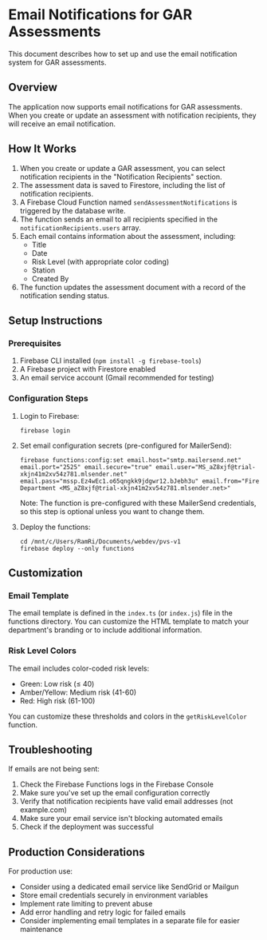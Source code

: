 # Email Notifications for GAR Assessments

This document describes how to set up and use the email notification system for GAR assessments.

## Overview

The application now supports email notifications for GAR assessments. When you create or update an assessment with notification recipients, they will receive an email notification.

## How It Works

1. When you create or update a GAR assessment, you can select notification recipients in the "Notification Recipients" section.
2. The assessment data is saved to Firestore, including the list of notification recipients.
3. A Firebase Cloud Function named `sendAssessmentNotifications` is triggered by the database write.
4. The function sends an email to all recipients specified in the `notificationRecipients.users` array.
5. Each email contains information about the assessment, including:
   - Title
   - Date
   - Risk Level (with appropriate color coding)
   - Station
   - Created By
6. The function updates the assessment document with a record of the notification sending status.

## Setup Instructions

### Prerequisites

1. Firebase CLI installed (`npm install -g firebase-tools`)
2. A Firebase project with Firestore enabled
3. An email service account (Gmail recommended for testing)

### Configuration Steps

1. Login to Firebase:
   ```
   firebase login
   ```

2. Set email configuration secrets (pre-configured for MailerSend):
   ```
   firebase functions:config:set email.host="smtp.mailersend.net" email.port="2525" email.secure="true" email.user="MS_aZ8xjf@trial-xkjn41m2xv54z781.mlsender.net" email.pass="mssp.Ez4wEc1.o65qngkk9jdgwr12.bJebh3u" email.from="Fire Department <MS_aZ8xjf@trial-xkjn41m2xv54z781.mlsender.net>"
   ```

   Note: The function is pre-configured with these MailerSend credentials, so this step is optional unless you want to change them.

3. Deploy the functions:
   ```
   cd /mnt/c/Users/RamRi/Documents/webdev/pvs-v1
   firebase deploy --only functions
   ```

## Customization

### Email Template

The email template is defined in the `index.ts` (or `index.js`) file in the functions directory. You can customize the HTML template to match your department's branding or to include additional information.

### Risk Level Colors

The email includes color-coded risk levels:
- Green: Low risk (≤ 40)
- Amber/Yellow: Medium risk (41-60)
- Red: High risk (61-100)

You can customize these thresholds and colors in the `getRiskLevelColor` function.

## Troubleshooting

If emails are not being sent:

1. Check the Firebase Functions logs in the Firebase Console
2. Make sure you've set up the email configuration correctly
3. Verify that notification recipients have valid email addresses (not example.com)
4. Make sure your email service isn't blocking automated emails
5. Check if the deployment was successful

## Production Considerations

For production use:
- Consider using a dedicated email service like SendGrid or Mailgun
- Store email credentials securely in environment variables
- Implement rate limiting to prevent abuse
- Add error handling and retry logic for failed emails
- Consider implementing email templates in a separate file for easier maintenance